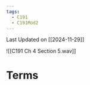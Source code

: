 ```yaml
---
tags:
  - C191
  - C191Mod2
---
```

Last Updated on [[2024-11-29]]

![[C191 Ch 4 Section 5.wav]]


# Terms

